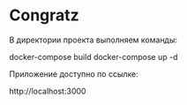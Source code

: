 # Congratz
В директории проекта выполняем команды:

docker-compose build
docker-compose up -d

Приложение доступно по ссылке:

http://localhost:3000
